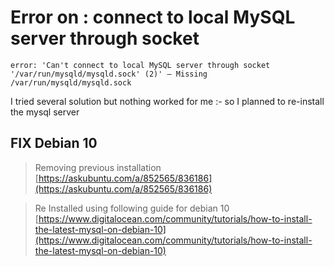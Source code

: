 #  Error on : connect to local MySQL server through socket

`error: 'Can't connect to local MySQL server through socket '/var/run/mysqld/mysqld.sock' (2)' — Missing /var/run/mysqld/mysqld.sock`


I tried several solution but nothing worked for me :- so I planned to re-install the mysql server

## FIX Debian 10
>  Removing previous installation [https://askubuntu.com/a/852565/836186](https://askubuntu.com/a/852565/836186)

> Re Installed using following guide for debian 10 [https://www.digitalocean.com/community/tutorials/how-to-install-the-latest-mysql-on-debian-10](https://www.digitalocean.com/community/tutorials/how-to-install-the-latest-mysql-on-debian-10)
